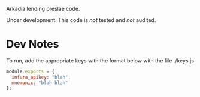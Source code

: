 Arkadia lending preslae code.

Under development. This code is *not* tested and *not* audited. 

# Dev Notes
To run, add the appropriate keys with the format below with the file ./keys.js
```js
module.exports = {
  infura_apikey: "blah",
  mnemonic: "blah blah"
};
```